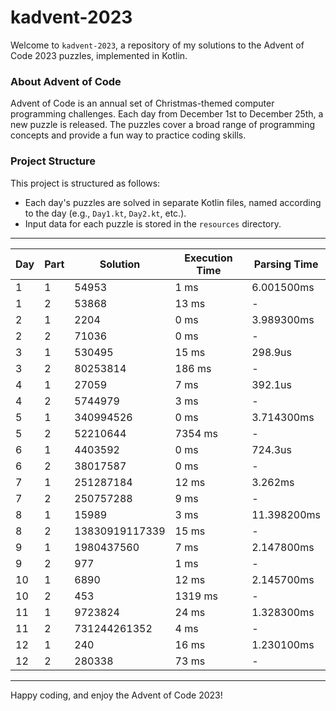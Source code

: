 # kadvent-2023

Welcome to `kadvent-2023`, a repository of my solutions to the Advent of Code 2023 puzzles, implemented in Kotlin. 
### About Advent of Code

Advent of Code is an annual set of Christmas-themed computer programming challenges. Each day from December 1st to December 25th, a new puzzle is released. The puzzles cover a broad range of programming concepts and provide a fun way to practice coding skills.

### Project Structure

This project is structured as follows:

- Each day's puzzles are solved in separate Kotlin files, named according to the day (e.g., `Day1.kt`, `Day2.kt`, etc.).
- Input data for each puzzle is stored in the `resources` directory.

---

| Day | Part | Solution | Execution Time | Parsing Time |
| --- | ---- | -------- | ------------- | ------------ |
| 1 | 1 | 54953 | 1 ms | 6.001500ms |
| 1 | 2 | 53868 | 13 ms | - |
| 2 | 1 | 2204 | 0 ms | 3.989300ms |
| 2 | 2 | 71036 | 0 ms | - |
| 3 | 1 | 530495 | 15 ms | 298.9us |
| 3 | 2 | 80253814 | 186 ms | - |
| 4 | 1 | 27059 | 7 ms | 392.1us |
| 4 | 2 | 5744979 | 3 ms | - |
| 5 | 1 | 340994526 | 0 ms | 3.714300ms |
| 5 | 2 | 52210644 | 7354 ms | - |
| 6 | 1 | 4403592 | 0 ms | 724.3us |
| 6 | 2 | 38017587 | 0 ms | - |
| 7 | 1 | 251287184 | 12 ms | 3.262ms |
| 7 | 2 | 250757288 | 9 ms | - |
| 8 | 1 | 15989 | 3 ms | 11.398200ms |
| 8 | 2 | 13830919117339 | 15 ms | - |
| 9 | 1 | 1980437560 | 7 ms | 2.147800ms |
| 9 | 2 | 977 | 1 ms | - |
| 10 | 1 | 6890 | 12 ms | 2.145700ms |
| 10 | 2 | 453 | 1319 ms | - |
| 11 | 1 | 9723824 | 24 ms | 1.328300ms |
| 11 | 2 | 731244261352 | 4 ms | - |
| 12 | 1 | 240 | 16 ms | 1.230100ms |
| 12 | 2 | 280338 | 73 ms | - |

---

Happy coding, and enjoy the Advent of Code 2023!